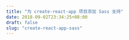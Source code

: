 ```yaml
---
title: "为 create-react-app 项目添加 Sass 支持"
date: 2018-09-02T23:34:25+08:00
draft: false
slug: "create-react-app-sass"
---
```

